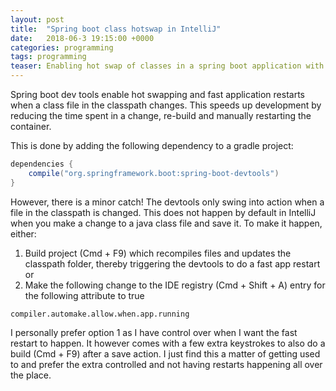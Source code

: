 ```yaml
---
layout: post
title:  "Spring boot class hotswap in IntelliJ"
date:   2018-06-3 19:15:00 +0000   
categories: programming
tags: programming
teaser: Enabling hot swap of classes in a spring boot application with IntelliJ Idea IDE to speed up development
---  
```


Spring boot dev tools enable hot swapping and fast application restarts when a class file in the classpath changes. This
speeds up development by reducing the time spent in a change, re-build and manually restarting the container.

This is done by adding the following dependency to a gradle project:
```groovy
dependencies {
	compile("org.springframework.boot:spring-boot-devtools")
}
```

However, there is a minor catch! The devtools only swing into action when a file in the classpath is changed. This does
not happen by default in IntelliJ when you make a change to a java class file and save it. To make it happen, either:

1. Build project (Cmd + F9) which recompiles files and updates the classpath folder, thereby triggering the devtools
to do a fast app restart
or
2. Make the following change to the IDE registry (Cmd + Shift + A) entry for the following attribute to true
```
compiler.automake.allow.when.app.running
```

I personally prefer option 1 as I have control over when I want the fast restart to happen. It however comes with a few
extra keystrokes to also do a build (Cmd + F9) after a save action. I just find this a matter of getting used to and 
prefer the extra controlled and not having restarts happening all over the place.
